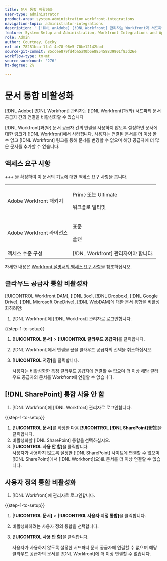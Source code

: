 ```yaml
---
title: 문서 통합 비활성화
user-type: administrator
product-area: system-administration;workfront-integrations
navigation-topic: administrator-integrations
description: ' [!DNL anAdobe] [!DNL Workfront] 관리자는 Workfront과 서드파티 문서 공급자 간의 연결을 비활성화할 수 있습니다.'
feature: System Setup and Administration, Workfront Integrations and Apps, Digital Content and Documents
role: Admin
author: Courtney, Becky
exl-id: 78281bca-1fa1-4e78-96e5-70be12142bbd
source-git-commit: 85ccee879fd4ba5a80b6e885458839901f83d26e
workflow-type: tm+mt
source-wordcount: '276'
ht-degree: 2%

---
```


# 문서 통합 비활성화

[!DNL Adobe] [!DNL Workfront] 관리자는 [!DNL Workfront]과(와) 서드파티 문서 공급자 간의 연결을 비활성화할 수 있습니다.

[!DNL Workfront]과(와) 문서 공급자 간의 연결을 사용하지 않도록 설정하면 문서에 대한 링크가 [!DNL Workfront]에서 사라집니다. 사용자는 연결된 문서를 더 이상 볼 수 없고 [!DNL Workfront] 링크를 통해 문서를 변경할 수 없으며 해당 공급자에 더 많은 문서를 추가할 수 없습니다.

## 액세스 요구 사항

+++ 을 확장하여 이 문서의 기능에 대한 액세스 요구 사항을 봅니다.

<table>
  <tr>
   <td>Adobe Workfront 패키지
   </td>
   <td> <p>Prime 또는 Ultimate</p>
    <p>워크플로 얼티밋</p>
   </td>
  </tr>
  <tr>
   <td>Adobe Workfront 라이선스
   </td>
   <td><p>표준</p>
   <p>플랜</p>
   </td>
  </tr>
   <tr>
   <td>액세스 수준 구성
   </td>
   <td>[!DNL Workfront] 관리자여야 합니다.
   </td>
  </tr>
</table>

자세한 내용은 [Workfront 설명서의 액세스 요구 사항](/help/quicksilver/administration-and-setup/add-users/access-levels-and-object-permissions/access-level-requirements-in-documentation.md)을 참조하십시오.

## 클라우드 공급자 통합 비활성화

[!UICONTROL Workfront DAM], [!DNL Box], [!DNL Dropbox], [!DNL Google Drive], [!DNL Microsoft OneDrive], [!DNL WebDAM]에 대한 문서 통합을 비활성화하려면:

1. [!DNL Workfront]에 [!DNL Workfront] 관리자로 로그인합니다.

{{step-1-to-setup}}

1. **[!UICONTROL 문서]** > **[!UICONTROL 클라우드 공급자]**&#x200B;를 클릭합니다.

1. [!DNL Workfront]에서 연결을 끊을 클라우드 공급자의 선택을 취소하십시오.
1. **[!UICONTROL 저장]**&#x200B;을 클릭합니다.

   사용자는 비활성화한 특정 클라우드 공급자에 연결할 수 없으며 더 이상 해당 클라우드 공급자의 문서를 Workfront에 연결할 수 없습니다.

## [!DNL SharePoint] 통합 사용 안 함

1. [!DNL Workfront]에 [!DNL Workfront] 관리자로 로그인합니다.

{{step-1-to-setup}}

1. **[!UICONTROL 문서]**&#x200B;를 확장한 다음 **[!UICONTROL [!DNL SharePoint]통합]**&#x200B;을 클릭합니다.
1. 비활성화할 [!DNL SharePoint] 통합을 선택하십시오.
1. **[!UICONTROL 사용 안 함]**&#x200B;을 클릭합니다.\
   사용자가 사용하지 않도록 설정한 [!DNL SharePoint] 사이트에 연결할 수 없으며 [!DNL SharePoint]에서 [!DNL Workfront]&#x200B;(으)로 문서를 더 이상 연결할 수 없습니다.

## 사용자 정의 통합 비활성화

1. [!DNL Workfront]에 관리자로 로그인합니다.

{{step-1-to-setup}}

1. **[!UICONTROL 문서]** > **[!UICONTROL 사용자 지정 통합]**&#x200B;을 클릭합니다.
1. 비활성화하려는 사용자 정의 통합을 선택합니다.
1. **[!UICONTROL 사용 안 함]**&#x200B;을 클릭합니다.

   사용자가 사용하지 않도록 설정한 서드파티 문서 공급자에 연결할 수 없으며 해당 클라우드 공급자의 문서를 [!DNL Workfront]에 더 이상 연결할 수 없습니다.
